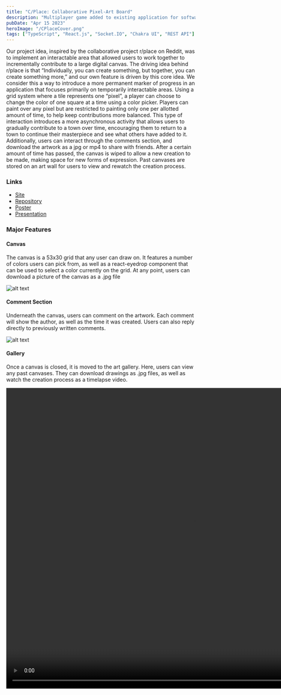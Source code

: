 ```yaml
---
title: "C/Place: Collaborative Pixel-Art Board"
description: "Multiplayer game added to existing application for software engineering class final project"
pubDate: "Apr 15 2023"
heroImage: "/CPlaceCover.png"
tags: ["TypeScript", "React.js", "Socket.IO", "Chakra UI", "REST API"]
---
```


Our project idea, inspired by the collaborative project r/place on Reddit, was to implement an interactable area that allowed users to work together to incrementally contribute to a large digital canvas. The driving idea behind r/place is that “Individually, you can create something, but together, you can create something more,” and our own feature is driven by this core idea. We consider this a way to introduce a more permanent marker of progress in an application that focuses primarily on temporarily interactable areas. Using a grid system where a tile represents one “pixel”, a player can choose to change the color of one square at a time using a color picker. Players can paint over any pixel but are restricted to painting only one per allotted amount of time, to help keep contributions more balanced. This type of interaction introduces a more asynchronous activity that allows users to gradually contribute to a town over time, encouraging them to return to a town to continue their masterpiece and see what others have added to it. Additionally, users can interact through the comments section, and download the artwork as a jpg or mp4 to share with friends. After a certain amount of time has passed, the canvas is wiped to allow a new creation to be made, making space for new forms of expression. Past canvases are stored on an art wall for users to view and rewatch the creation process.
### Links

 - [Site](https://main--spring-23-team-201.netlify.app/)
 - [Repository](https://github.com/JamesColesanti/CoveyTown)
 - [Poster](/CPlacePoster.pdf)
 - [Presentation](/CPlacePresentation.pdf)

### Major Features

#### Canvas

The canvas is a 53x30 grid that any user can draw on. It features a number of colors users can pick from, as well as a react-eyedrop component that can be used to select a color currently on the grid. At any point, users can download a picture of the canvas as a .jpg file

![alt text](/Canvas.png)

#### Comment Section

Underneath the canvas, users can comment on the artwork. Each comment will show the author, as well as the time it was created. Users can also reply directly to previously written comments.

![alt text](/Comments.png)

#### Gallery

Once a canvas is closed, it is moved to the art gallery. Here, users can view any past canvases. They can download drawings as .jpg files, as well as watch the creation process as a timelapse video.

<video src="/CPlaceDemo.mp4" width="1000" height="800" controls></video>

